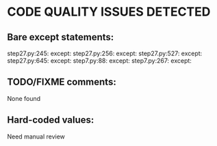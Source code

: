 # CODE QUALITY ISSUES DETECTED

## Bare except statements:
step27.py:245:        except:
step27.py:256:    except:
step27.py:527:    except:
step27.py:645:    except:
step7.py:88:    except:
step7.py:267:    except:

## TODO/FIXME comments:
None found

## Hard-coded values:
Need manual review
